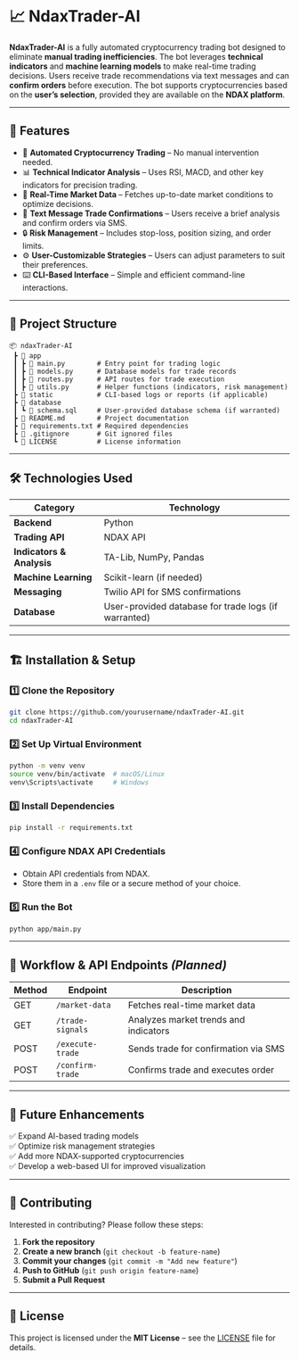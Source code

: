 # 📈 NdaxTrader-AI

**NdaxTrader-AI** is a fully automated cryptocurrency trading bot designed to eliminate **manual trading inefficiencies**. The bot leverages **technical indicators** and **machine learning models** to make real-time trading decisions. Users receive trade recommendations via text messages and can **confirm orders** before execution. The bot supports cryptocurrencies based on the **user’s selection**, provided they are available on the **NDAX platform**.

---

## 🚀 Features

- 🤖 **Automated Cryptocurrency Trading** – No manual intervention needed.
- 📊 **Technical Indicator Analysis** – Uses RSI, MACD, and other key indicators for precision trading.
- 📡 **Real-Time Market Data** – Fetches up-to-date market conditions to optimize decisions.
- 📩 **Text Message Trade Confirmations** – Users receive a brief analysis and confirm orders via SMS.
- 🔒 **Risk Management** – Includes stop-loss, position sizing, and order limits.
- ⚙️ **User-Customizable Strategies** – Users can adjust parameters to suit their preferences.
- ⌨️ **CLI-Based Interface** – Simple and efficient command-line interactions.

---

## 📂 Project Structure

```
📦 ndaxTrader-AI
 ┣ 📂 app
 ┃ ┣ 📜 main.py        # Entry point for trading logic
 ┃ ┣ 📜 models.py      # Database models for trade records
 ┃ ┣ 📜 routes.py      # API routes for trade execution
 ┃ ┣ 📜 utils.py       # Helper functions (indicators, risk management)
 ┣ 📂 static           # CLI-based logs or reports (if applicable)
 ┣ 📂 database
 ┃ ┗ 📜 schema.sql     # User-provided database schema (if warranted)
 ┣ 📜 README.md        # Project documentation
 ┣ 📜 requirements.txt # Required dependencies
 ┣ 📜 .gitignore       # Git ignored files
 ┗ 📜 LICENSE          # License information
```

---

## 🛠️ Technologies Used

| Category    | Technology |
|------------|------------|
| **Backend** | Python |
| **Trading API** | NDAX API |
| **Indicators & Analysis** | TA-Lib, NumPy, Pandas |
| **Machine Learning** | Scikit-learn (if needed) |
| **Messaging** | Twilio API for SMS confirmations |
| **Database** | User-provided database for trade logs (if warranted) |

---

## 🏗️ Installation & Setup

### 1️⃣ **Clone the Repository**
```bash
git clone https://github.com/yourusername/ndaxTrader-AI.git
cd ndaxTrader-AI
```

### 2️⃣ **Set Up Virtual Environment**
```bash
python -m venv venv
source venv/bin/activate  # macOS/Linux
venv\Scripts\activate     # Windows
```

### 3️⃣ **Install Dependencies**
```bash
pip install -r requirements.txt
```

### 4️⃣ **Configure NDAX API Credentials**
- Obtain API credentials from NDAX.
- Store them in a `.env` file or a secure method of your choice.

### 5️⃣ **Run the Bot**
```bash
python app/main.py
```

---

## 📌 Workflow & API Endpoints *(Planned)*

| Method | Endpoint | Description |
|--------|---------|-------------|
| GET | `/market-data` | Fetches real-time market data |
| GET | `/trade-signals` | Analyzes market trends and indicators |
| POST | `/execute-trade` | Sends trade for confirmation via SMS |
| POST | `/confirm-trade` | Confirms trade and executes order |

---

## 🎯 Future Enhancements

✅ Expand AI-based trading models  
✅ Optimize risk management strategies  
✅ Add more NDAX-supported cryptocurrencies  
✅ Develop a web-based UI for improved visualization  

---

## 🤝 Contributing

Interested in contributing? Please follow these steps:

1. **Fork the repository**
2. **Create a new branch** (`git checkout -b feature-name`)
3. **Commit your changes** (`git commit -m "Add new feature"`)
4. **Push to GitHub** (`git push origin feature-name`)
5. **Submit a Pull Request**

---

## 📜 License

This project is licensed under the **MIT License** – see the [LICENSE](LICENSE) file for details.

